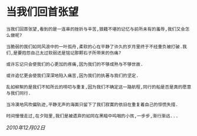 # 当我们回首张望

    当我们回首张望,看到的是一连串的挫折与辛苦,狼藉不堪的记忆与前所未有的羞辱,我们又会怎么做呢?

    当脆弱的我们如同风浪中的一叶孤舟,柔软的心在平静了许久的岁月里终于不经重负被打破.我们,是要抱怨自己太过软弱还是铭记那颗石子所带来的伤痛?

    或许忘记只会使我们的心更加的疼痛,因为我们的不够成熟与不够世故.

    或许追忆更会使我们深深地陷入痛苦,因为我们的执著与我们的坚定.

    乱如柳絮的是我们不知所云的唠叨与重复,因为我们不确定这一路航程,同行的船是否是真的愿意与我们同行.

    当冷漠地风吹偏轨迹,平静无声的海面只留下了我们寂寞的依旧在重复着自己的惊慌失措.

    时间慢慢走过,在夕阳里,我们是被遗弃的如同在黑暗中呜咽的小孩,一步步,渐行渐远...

_2010年12月02日_